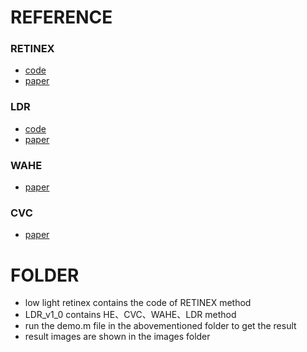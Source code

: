 REFERENCE
===
### RETINEX
- [code](https://github.com/martinli0822/Low-light-image-enhancement) 
- [paper](https://ieeexplore.ieee.org/document/8304597) 
### LDR
- [code](http://mcl.korea.ac.kr/cwlee_tip2013/) 
- [paper](https://ieeexplore.ieee.org/document/6615961) 
### WAHE
- [paper](https://ieeexplore.ieee.org/document/4895264)  
### CVC
- [paper](https://ieeexplore.ieee.org/document/5773086) 

FOLDER
===
- low light retinex contains the code of RETINEX method
- LDR_v1_0 contains HE、CVC、WAHE、LDR method
- run the demo.m file in the abovementioned folder to get the result
- result images are shown in the images folder
